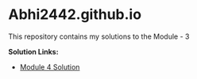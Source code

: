 # Abhi2442.github.io


This repository contains my solutions to the Module - 3




<b>Solution Links:</b> <br>

- [Module 4 Solution](http://Abhi2442.github.io/Abhi2442.github.io/index.html) 


